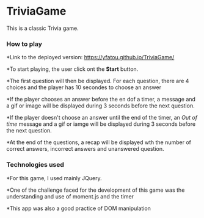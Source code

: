 # TriviaGame

This is a classic Trivia game.

### How to play
*Link to the deployed version: https://yfatou.github.io/TriviaGame/

*To start playing, the user click ont the **Start** button.

*The first question will then be displayed. For each question, there are 4 choices and the player has 10 secondes to choose an answer

*If the player chooses an answer before the en dof a timer, a message and a gif or image will be displayed during 3 seconds before the next question.

*If the player doesn't choose an answer until the end of the timer, an _Out of time_ message and a gif or iamge will be displayed during 3 seconds before the next question.

*At the end of the questions, a recap will be displayed wth the number of correct answers, incorrect answers and unanswered question.

### Technologies used
*For this game, I used mainly JQuery.

*One of the challenge faced for the development of this game was the understanding and use of moment.js and the timer

*This app was also a good practice of DOM manipulation
